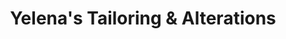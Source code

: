 ---
title: "Yelena's Tailoring & Alterations"
url: /richmond-heights/yelenas-tailoring-und-alterations/
shop: Schneiderei
---